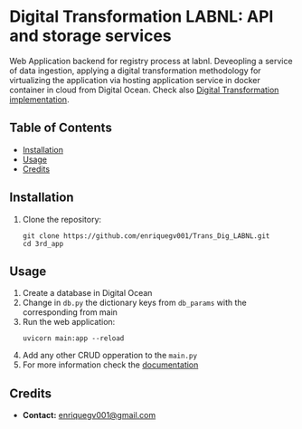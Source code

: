 # Digital Transformation LABNL: API and storage services

Web Application backend for registry process at labnl. Deveopling a service of data ingestion, applying a digital transformation methodology for virtualizing the application via hosting application service in docker container in cloud from Digital Ocean. Check also [Digital Transformation implementation](https://github.com/enriquegv001/Trans_Dig_LABNL/blob/main/Business%20Case.pdf).

## Table of Contents
- [Installation](#installation)
- [Usage](#usage)
- [Credits](#credits)
<!-- - [License](#license)
- [Badges](#badges)-->

## Installation

1. Clone the repository:
   ```
   git clone https://github.com/enriquegv001/Trans_Dig_LABNL.git
   cd 3rd_app
   ```
<!--

2. Install the required dependencies:
   ```
   pip install -r requirements.txt
   ```
-->


## Usage

1. Create a database in Digital Ocean
2. Change in ```db.py``` the dictionary keys from ```db_params``` with the corresponding from main 
3. Run the web application:
   ```
   uvicorn main:app --reload
   ```
4. Add any other CRUD opperation to the ```main.py```
5. For more information check the [documentation](https://docs.google.com/document/d/1vKT8tjtunVPKwZY-XdxStC1QZ8I1glydRaBTQ3dMWuM/edit?usp=sharing)
   
   
## Credits

- **Contact:** enriquegv001@gmail.com


<!--
## License

This project is licensed under the [License Name] License - see the [LICENSE](LICENSE) file for details.


## Badges

[![License](https://img.shields.io/badge/License-[License Code]-blue.svg)](LICENSE)
-->
